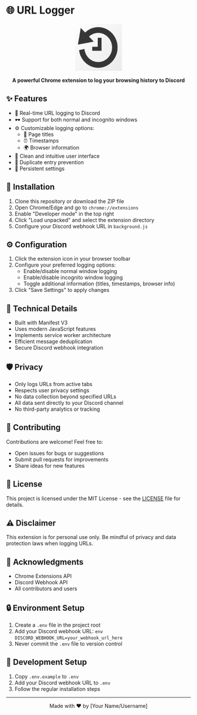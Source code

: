 # 🌐 URL Logger

<div align="center">
  <img src="logo.png" alt="URL Logger Logo" width="128" height="128">
  <br>
  <p><strong>A powerful Chrome extension to log your browsing history to Discord</strong></p>
</div>

## ✨ Features

- 🔗 Real-time URL logging to Discord
- 🕶️ Support for both normal and incognito windows
- ⚙️ Customizable logging options:
  - 📑 Page titles
  - ⏰ Timestamps
  - 🌍 Browser information
- 🎨 Clean and intuitive user interface
- 🚫 Duplicate entry prevention
- 💾 Persistent settings

## 🚀 Installation

1. Clone this repository or download the ZIP file
2. Open Chrome/Edge and go to `chrome://extensions`
3. Enable "Developer mode" in the top right
4. Click "Load unpacked" and select the extension directory
5. Configure your Discord webhook URL in `background.js`

## ⚙️ Configuration

1. Click the extension icon in your browser toolbar
2. Configure your preferred logging options:
   - Enable/disable normal window logging
   - Enable/disable incognito window logging
   - Toggle additional information (titles, timestamps, browser info)
3. Click "Save Settings" to apply changes

## 🔧 Technical Details

- Built with Manifest V3
- Uses modern JavaScript features
- Implements service worker architecture
- Efficient message deduplication
- Secure Discord webhook integration

## 🛡️ Privacy

- Only logs URLs from active tabs
- Respects user privacy settings
- No data collection beyond specified URLs
- All data sent directly to your Discord channel
- No third-party analytics or tracking

## 🤝 Contributing

Contributions are welcome! Feel free to:
- Open issues for bugs or suggestions
- Submit pull requests for improvements
- Share ideas for new features

## 📝 License

This project is licensed under the MIT License - see the [LICENSE](LICENSE) file for details.

## ⚠️ Disclaimer

This extension is for personal use only. Be mindful of privacy and data protection laws when logging URLs.

## 🙏 Acknowledgments

- Chrome Extensions API
- Discord Webhook API
- All contributors and users

## 🔒 Environment Setup

1. Create a `.env` file in the project root
2. Add your Discord webhook URL:   ```env
   DISCORD_WEBHOOK_URL=your_webhook_url_here   ```
3. Never commit the `.env` file to version control

## 🚀 Development Setup

1. Copy `.env.example` to `.env`
2. Add your Discord webhook URL to `.env`
3. Follow the regular installation steps

---
<div align="center">
  Made with ❤️ by [Your Name/Username]
</div> 